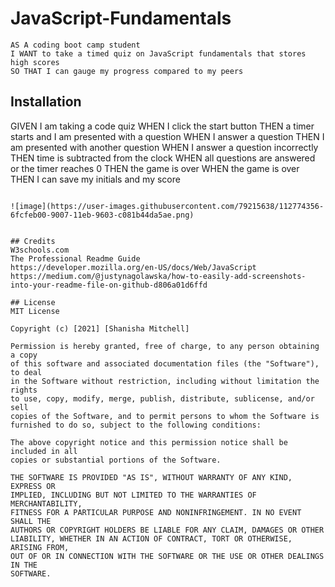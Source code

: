 # JavaScript-Fundamentals
```
AS A coding boot camp student
I WANT to take a timed quiz on JavaScript fundamentals that stores high scores
SO THAT I can gauge my progress compared to my peers
```

## Installation
GIVEN I am taking a code quiz
WHEN I click the start button
THEN a timer starts and I am presented with a question
WHEN I answer a question
THEN I am presented with another question
WHEN I answer a question incorrectly
THEN time is subtracted from the clock
WHEN all questions are answered or the timer reaches 0
THEN the game is over
WHEN the game is over
THEN I can save my initials and my score
```

![image](https://user-images.githubusercontent.com/79215638/112774356-6fcfeb00-9007-11eb-9603-c081b44da5ae.png)


## Credits
W3schools.com
The Professional Readme Guide
https://developer.mozilla.org/en-US/docs/Web/JavaScript
https://medium.com/@justynagolawska/how-to-easily-add-screenshots-into-your-readme-file-on-github-d806a01d6ffd

## License
MIT License

Copyright (c) [2021] [Shanisha Mitchell]

Permission is hereby granted, free of charge, to any person obtaining a copy
of this software and associated documentation files (the "Software"), to deal
in the Software without restriction, including without limitation the rights
to use, copy, modify, merge, publish, distribute, sublicense, and/or sell
copies of the Software, and to permit persons to whom the Software is
furnished to do so, subject to the following conditions:

The above copyright notice and this permission notice shall be included in all
copies or substantial portions of the Software.

THE SOFTWARE IS PROVIDED "AS IS", WITHOUT WARRANTY OF ANY KIND, EXPRESS OR
IMPLIED, INCLUDING BUT NOT LIMITED TO THE WARRANTIES OF MERCHANTABILITY,
FITNESS FOR A PARTICULAR PURPOSE AND NONINFRINGEMENT. IN NO EVENT SHALL THE
AUTHORS OR COPYRIGHT HOLDERS BE LIABLE FOR ANY CLAIM, DAMAGES OR OTHER
LIABILITY, WHETHER IN AN ACTION OF CONTRACT, TORT OR OTHERWISE, ARISING FROM,
OUT OF OR IN CONNECTION WITH THE SOFTWARE OR THE USE OR OTHER DEALINGS IN THE
SOFTWARE.
```